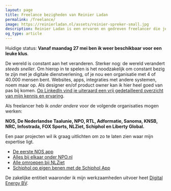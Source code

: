 ```yaml
---
layout: page
title: Freelance bezigheden van Reinier Ladan
permalink: /freelance/
image: https://reinierladan.nl/assets/reinier-spreker-small.jpg
description: Reinier Ladan is een ervaren en gedreven freelancer die je kunt in zetten als Designer, Design Lead of Product Owner. Pas op: alleen voor leuke en uitdagende klussen in te zetten!
og_type: article
---
```


<div class="highlight">
  <p>Huidige status: <strong>Vanaf maandag 27 mei ben ik weer beschikbaar voor een leuke klus</strong>.</p>
</div>

De wereld is constant aan het veranderen. Sterker nog: de wereld verandert _steeds sneller_. Om hierop in te spelen is het noodzakelijk om constant bezig te zijn met je digitale dienstverlening, of je nou een organisatie met 4 of 40.000 mensen bent. Websites, apps, integraties met andere systemen, noem maar op. Als designer en/of product owner kan ik hier heel goed van pas bij komen. [Op LinkedIn vind je uiteraard een vrij gedetailleerd overzicht van mijn kennis en ervaring](https://www.linkedin.com/in/reinierladan/).

Als freelancer heb ik _onder andere_ voor de volgende organisaties mogen werken:

**NOS, De Nederlandse Taalunie, NPO, RTL, Adformatie, Sanoma, KNSB, NRC, Infostrada, FOX Sports, NLZiet, Schiphol en Liberty Global.**

Een paar projecten wil ik graag uitlichten om zo te laten zien waar mijn expertise ligt.

- [De eerste NOS app](/projecten/nos-app)
- [Alles bij elkaar onder NPO.nl](/projecten/npo-website)
- [Alle omroepen bij NLZiet](/projecten/nlziet)
- [Schiphol op eigen benen met de Schiphol App](/projecten/schiphol-app)

De zakelijke entitieit waaronder ik mijn werkzaamheden uitvoer heet [Digital Energy BV](/digital-energy-bv).
